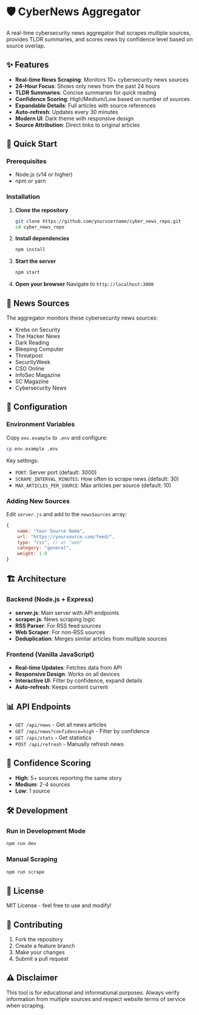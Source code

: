 # 🛡️ CyberNews Aggregator

A real-time cybersecurity news aggregator that scrapes multiple sources, provides TLDR summaries, and scores news by confidence level based on source overlap.

## ✨ Features

- **Real-time News Scraping**: Monitors 10+ cybersecurity news sources
- **24-Hour Focus**: Shows only news from the past 24 hours
- **TLDR Summaries**: Concise summaries for quick reading
- **Confidence Scoring**: High/Medium/Low based on number of sources
- **Expandable Details**: Full articles with source references
- **Auto-refresh**: Updates every 30 minutes
- **Modern UI**: Dark theme with responsive design
- **Source Attribution**: Direct links to original articles

## 🚀 Quick Start

### Prerequisites
- Node.js (v14 or higher)
- npm or yarn

### Installation

1. **Clone the repository**
   ```bash
   git clone https://github.com/yourusername/cyber_news_repo.git
   cd cyber_news_repo
   ```

2. **Install dependencies**
   ```bash
   npm install
   ```

3. **Start the server**
   ```bash
   npm start
   ```

4. **Open your browser**
   Navigate to `http://localhost:3000`

## 📰 News Sources

The aggregator monitors these cybersecurity news sources:

- Krebs on Security
- The Hacker News
- Dark Reading
- Bleeping Computer
- Threatpost
- SecurityWeek
- CSO Online
- InfoSec Magazine
- SC Magazine
- Cybersecurity News

## 🔧 Configuration

### Environment Variables

Copy `env.example` to `.env` and configure:

```bash
cp env.example .env
```

Key settings:
- `PORT`: Server port (default: 3000)
- `SCRAPE_INTERVAL_MINUTES`: How often to scrape news (default: 30)
- `MAX_ARTICLES_PER_SOURCE`: Max articles per source (default: 10)

### Adding New Sources

Edit `server.js` and add to the `newsSources` array:

```javascript
{
    name: "Your Source Name",
    url: "https://yoursource.com/feed/",
    type: "rss", // or "web"
    category: "general",
    weight: 1.0
}
```

## 🏗️ Architecture

### Backend (Node.js + Express)
- **server.js**: Main server with API endpoints
- **scraper.js**: News scraping logic
- **RSS Parser**: For RSS feed sources
- **Web Scraper**: For non-RSS sources
- **Deduplication**: Merges similar articles from multiple sources

### Frontend (Vanilla JavaScript)
- **Real-time Updates**: Fetches data from API
- **Responsive Design**: Works on all devices
- **Interactive UI**: Filter by confidence, expand details
- **Auto-refresh**: Keeps content current

## 📊 API Endpoints

- `GET /api/news` - Get all news articles
- `GET /api/news?confidence=high` - Filter by confidence
- `GET /api/stats` - Get statistics
- `POST /api/refresh` - Manually refresh news

## 🎯 Confidence Scoring

- **High**: 5+ sources reporting the same story
- **Medium**: 2-4 sources
- **Low**: 1 source

## 🛠️ Development

### Run in Development Mode
```bash
npm run dev
```

### Manual Scraping
```bash
npm run scrape
```

## 📝 License

MIT License - feel free to use and modify!

## 🤝 Contributing

1. Fork the repository
2. Create a feature branch
3. Make your changes
4. Submit a pull request

## ⚠️ Disclaimer

This tool is for educational and informational purposes. Always verify information from multiple sources and respect website terms of service when scraping.
